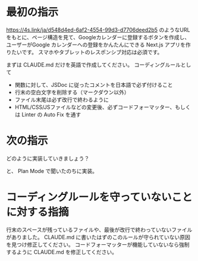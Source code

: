 # 最初の指示

https://4s.link/ja/d548d4ed-6af2-4554-99d3-d7706deed2b5 のようなURLをもとに、ページ構造を見て、Googleカレンダーに登録するボタンを作成し、ユーザーがGoogle カレンダーへの登録をかんたんにできる Next.js アプリを作りたいです。
スマホやタブレットのレスポンシブ対応は必須です。

まずは CLAUDE.md だけを英語で作成してください。
コーディングルールとして

- 関数に対して、JSDoc に従ったコメントを日本語で必ず付けること
- 行末の空白文字を削除する（マークダウン以外）
- ファイル末尾は必ず改行で終わるように
- HTML/CSS/JSファイルなどの変更後、必ずコードフォーマッター、もしくは Linter の Auto Fix を通す

# 次の指示

どのように実装していきましょう？

と、 Plan Mode で聞いたのちに実装。

# コーディングルールを守っていないことに対する指摘

行末のスペースが残っているファイルや、最後が改行で終わっていないファイルがありました。
CLAUDE.md に書いたはずのこのルールが守られていない原因を見つけ修正してください。
コードフォーマッターが機能していないなら強制するように CLAUDE.md を修正してください。
